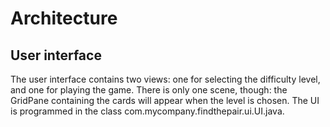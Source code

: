 # Architecture

## User interface

The user interface contains two views: one for selecting the difficulty level, and one for playing the game. There is only one scene, though: the GridPane containing the cards will appear when the level is chosen. The UI is programmed in the class com.mycompany.findthepair.ui.UI.java.